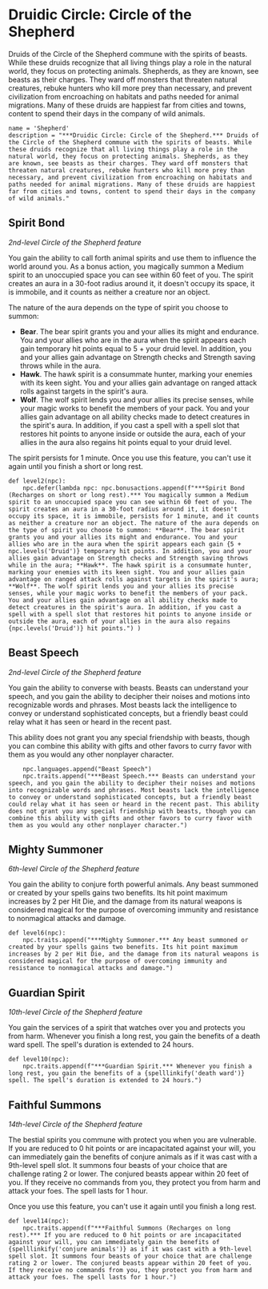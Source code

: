 # Druidic Circle: Circle of the Shepherd
Druids of the Circle of the Shepherd commune with the spirits of beasts. While these druids recognize that all living things play a role in the natural world, they focus on protecting animals. Shepherds, as they are known, see beasts as their charges. They ward off monsters that threaten natural creatures, rebuke hunters who kill more prey than necessary, and prevent civilization from encroaching on habitats and paths needed for animal migrations. Many of these druids are happiest far from cities and towns, content to spend their days in the company of wild animals.

```
name = 'Shepherd'
description = "***Druidic Circle: Circle of the Shepherd.*** Druids of the Circle of the Shepherd commune with the spirits of beasts. While these druids recognize that all living things play a role in the natural world, they focus on protecting animals. Shepherds, as they are known, see beasts as their charges. They ward off monsters that threaten natural creatures, rebuke hunters who kill more prey than necessary, and prevent civilization from encroaching on habitats and paths needed for animal migrations. Many of these druids are happiest far from cities and towns, content to spend their days in the company of wild animals."
```

## Spirit Bond
*2nd-level Circle of the Shepherd feature*

You gain the ability to call forth animal spirits and use them to influence the world around you. As a bonus action, you magically summon a Medium spirit to an unoccupied space you can see within 60 feet of you. The spirit creates an aura in a 30-foot radius around it, it doesn't occupy its space, it is immobile, and it counts as neither a creature nor an object.

The nature of the aura depends on the type of spirit you choose to summon:

* **Bear**. The bear spirit grants you and your allies its might and endurance. You and your allies who are in the aura when the spirit appears each gain temporary hit points equal to 5 + your druid level. In addition, you and your allies gain advantage on Strength checks and Strength saving throws while in the aura.
* **Hawk**. The hawk spirit is a consummate hunter, marking your enemies with its keen sight. You and your allies gain advantage on ranged attack rolls against targets in the spirit's aura.
* **Wolf**. The wolf spirit lends you and your allies its precise senses, while your magic works to benefit the members of your pack. You and your allies gain advantage on all ability checks made to detect creatures in the spirit's aura. In addition, if you cast a spell with a spell slot that restores hit points to anyone inside or outside the aura, each of your allies in the aura also regains hit points equal to your druid level.

The spirit persists for 1 minute. Once you use this feature, you can't use it again until you finish a short or long rest.

```
def level2(npc):
    npc.defer(lambda npc: npc.bonusactions.append(f"***Spirit Bond (Recharges on short or long rest).*** You magically summon a Medium spirit to an unoccupied space you can see within 60 feet of you. The spirit creates an aura in a 30-foot radius around it, it doesn't occupy its space, it is immobile, persists for 1 minute, and it counts as neither a creature nor an object. The nature of the aura depends on the type of spirit you choose to summon: **Bear**. The bear spirit grants you and your allies its might and endurance. You and your allies who are in the aura when the spirit appears each gain {5 + npc.levels('Druid')} temporary hit points. In addition, you and your allies gain advantage on Strength checks and Strength saving throws while in the aura; **Hawk**. The hawk spirit is a consummate hunter, marking your enemies with its keen sight. You and your allies gain advantage on ranged attack rolls against targets in the spirit's aura; **Wolf**. The wolf spirit lends you and your allies its precise senses, while your magic works to benefit the members of your pack. You and your allies gain advantage on all ability checks made to detect creatures in the spirit's aura. In addition, if you cast a spell with a spell slot that restores hit points to anyone inside or outside the aura, each of your allies in the aura also regains {npc.levels('Druid')} hit points.") )
```

## Beast Speech
*2nd-level Circle of the Shepherd feature*

You gain the ability to converse with beasts. Beasts can understand your speech, and you gain the ability to decipher their noises and motions into recognizable words and phrases. Most beasts lack the intelligence to convey or understand sophisticated concepts, but a friendly beast could relay what it has seen or heard in the recent past.

This ability does not grant you any special friendship with beasts, though you can combine this ability with gifts and other favors to curry favor with them as you would any other nonplayer character.

```
    npc.languages.append("Beast Speech")
    npc.traits.append("***Beast Speech.*** Beasts can understand your speech, and you gain the ability to decipher their noises and motions into recognizable words and phrases. Most beasts lack the intelligence to convey or understand sophisticated concepts, but a friendly beast could relay what it has seen or heard in the recent past. This ability does not grant you any special friendship with beasts, though you can combine this ability with gifts and other favors to curry favor with them as you would any other nonplayer character.")
```

## Mighty Summoner
*6th-level Circle of the Shepherd feature*

You gain the ability to conjure forth powerful animals. Any beast summoned or created by your spells gains two benefits. Its hit point maximum increases by 2 per Hit Die, and the damage from its natural weapons is considered magical for the purpose of overcoming immunity and resistance to nonmagical attacks and damage.

```
def level6(npc):
    npc.traits.append("***Mighty Summoner.*** Any beast summoned or created by your spells gains two benefits. Its hit point maximum increases by 2 per Hit Die, and the damage from its natural weapons is considered magical for the purpose of overcoming immunity and resistance to nonmagical attacks and damage.")
```

## Guardian Spirit
*10th-level Circle of the Shepherd feature*

You gain the services of a spirit that watches over you and protects you from harm. Whenever you finish a long rest, you gain the benefits of a death ward spell. The spell's duration is extended to 24 hours.

```
def level10(npc):
    npc.traits.append(f"***Guardian Spirit.*** Whenever you finish a long rest, you gain the benefits of a {spelllinkify('death ward')} spell. The spell's duration is extended to 24 hours.")
```

## Faithful Summons
*14th-level Circle of the Shepherd feature*

The bestial spirits you commune with protect you when you are vulnerable. If you are reduced to 0 hit points or are incapacitated against your will, you can immediately gain the benefits of conjure animals as if it was cast with a 9th-level spell slot. It summons four beasts of your choice that are challenge rating 2 or lower. The conjured beasts appear within 20 feet of you. If they receive no commands from you, they protect you from harm and attack your foes. The spell lasts for 1 hour.

Once you use this feature, you can't use it again until you finish a long rest.

```
def level14(npc):
    npc.traits.append(f"***Faithful Summons (Recharges on long rest).*** If you are reduced to 0 hit points or are incapacitated against your will, you can immediately gain the benefits of {spelllinkify('conjure animals')} as if it was cast with a 9th-level spell slot. It summons four beasts of your choice that are challenge rating 2 or lower. The conjured beasts appear within 20 feet of you. If they receive no commands from you, they protect you from harm and attack your foes. The spell lasts for 1 hour.")
```
